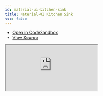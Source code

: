 ```yaml
---
id: material-ui-kitchen-sink
title: Material-UI Kitchen Sink
toc: false
---
```


- [Open in CodeSandbox](https://codesandbox.io/s/github/tannerlinsley/react-table/tree/master/examples/material-ui-kitchen-sink)
- [View Source](https://github.com/tannerlinsley/react-table/tree/master/examples/material-ui-kitchen-sink)

<iframe
  src="https://codesandbox.io/embed/github/tannerlinsley/react-table/tree/master/examples/material-ui-kitchen-sink?autoresize=1&fontsize=14&theme=dark"
  title="tannerlinsley/react-table: material-ui-kitchen-sink"
  sandbox="allow-forms allow-modals allow-popups allow-presentation allow-same-origin allow-scripts"
  style={{
    width: '100%',
    height: '80vh',
    border: '0',
    borderRadius: 8,
    overflow: 'hidden',
    position: 'static',
    zIndex: 0,
  }}
></iframe>
